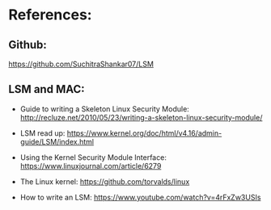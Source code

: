 # References:

## Github:
https://github.com/SuchitraShankar07/LSM

## LSM and MAC:

- Guide to writing a Skeleton Linux Security Module: http://recluze.net/2010/05/23/writing-a-skeleton-linux-security-module/

- LSM read up: https://www.kernel.org/doc/html/v4.16/admin-guide/LSM/index.html

- Using the Kernel Security Module Interface: https://www.linuxjournal.com/article/6279

- The Linux kernel: https://github.com/torvalds/linux

- How to write an LSM: https://www.youtube.com/watch?v=4rFxZw3USIs